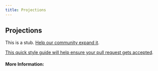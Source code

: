 ```yaml
---
title: Projections
---
```


## Projections

This is a stub. [Help our community expand it](https://github.com/freeCodeCamp/guide-articles/tree/master/articles/Math/Linear-Algebra/Projections/index.md).

[This quick style guide will help ensure your pull request gets accepted](https://github.com/freeCodeCamp/guide-articles/blob/master/README.md).

<!-- The article goes here, in GitHub-flavored Markdown. Feel free to add YouTube videos, images, and CodePen/JSBin embeds  -->

#### More Information:
<!-- Please add any articles you think might be helpful to read before writing the article -->


